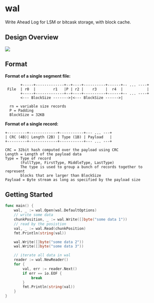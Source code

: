 # wal
Write Ahead Log for LSM or bitcask storage, with block cache.

## Design Overview

![](https://img-blog.csdnimg.cn/3910507c20a04f9190c3664e3657a4b1.png#pic_center)

## Format

**Format of a single segment file:**

```
       +-----+-------------+--+----+----------+------+-- ... ----+
 File  | r0  |        r1   |P | r2 |    r3    |  r4  |           |
       +-----+-------------+--+----+----------+------+-- ... ----+
       <--- BlockSize ------->|<--- BlockSize ------>|

  rn = variable size records
  P = Padding
  BlockSize = 32KB
```

**Format of a single record:**

```
+---------+-------------+-----------+--- ... ---+
| CRC (4B)| Length (2B) | Type (1B) | Payload   |
+---------+-------------+-----------+--- ... ---+

CRC = 32bit hash computed over the payload using CRC
Length = Length of the payload data
Type = Type of record
       (FullType, FirstType, MiddleType, LastType)
       The type is used to group a bunch of records together to represent
       blocks that are larger than BlockSize
Payload = Byte stream as long as specified by the payload size
```

## Getting Started

```go
func main() {
	wal, _ := wal.Open(wal.DefaultOptions)
	// write some data
	chunkPosition, _ := wal.Write([]byte("some data 1"))
	// read by the posistion
	val, _ := wal.Read(chunkPosition)
	fmt.Println(string(val))

	wal.Write([]byte("some data 2"))
	wal.Write([]byte("some data 3"))

	// iterate all data in wal
	reader := wal.NewReader()
	for {
		val, err := reader.Next()
		if err == io.EOF {
			break
		}
		fmt.Println(string(val))
	}
}

```

